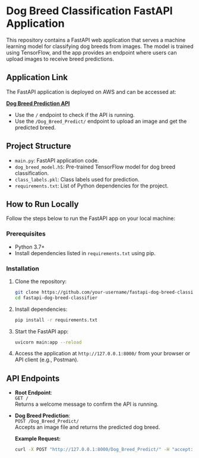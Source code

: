 # Dog Breed Classification FastAPI Application

This repository contains a FastAPI web application that serves a machine learning model for classifying dog breeds from images. The model is trained using TensorFlow, and the app provides an endpoint where users can upload images to receive breed predictions.

## Application Link

The FastAPI application is deployed on AWS and can be accessed at:

**[Dog Breed Prediction API](http://13.61.19.58:8000)**

- Use the `/` endpoint to check if the API is running.
- Use the `/Dog_Breed_Predict/` endpoint to upload an image and get the predicted breed.

## Project Structure

- `main.py`: FastAPI application code.
- `dog_breed_model.h5`: Pre-trained TensorFlow model for dog breed classification.
- `class_labels.pkl`: Class labels used for prediction.
- `requirements.txt`: List of Python dependencies for the project.

## How to Run Locally

Follow the steps below to run the FastAPI app on your local machine:

### Prerequisites

- Python 3.7+
- Install dependencies listed in `requirements.txt` using pip.

### Installation

1. Clone the repository:

    ```bash
    git clone https://github.com/your-username/fastapi-dog-breed-classifier.git
    cd fastapi-dog-breed-classifier
    ```

2. Install dependencies:

    ```bash
    pip install -r requirements.txt
    ```

3. Start the FastAPI app:

    ```bash
    uvicorn main:app --reload
    ```

4. Access the application at `http://127.0.0.1:8000/` from your browser or API client (e.g., Postman).

## API Endpoints

- **Root Endpoint**:  
  `GET /`  
  Returns a welcome message to confirm the API is running.

- **Dog Breed Prediction**:  
  `POST /Dog_Breed_Predict/`  
  Accepts an image file and returns the predicted dog breed.

  **Example Request:**
  ```bash
  curl -X POST "http://127.0.0.1:8000/Dog_Breed_Predict/" -H "accept: application/json" -H "Content-Type: multipart/form-data" -F "file=@dog_image.jpg"
